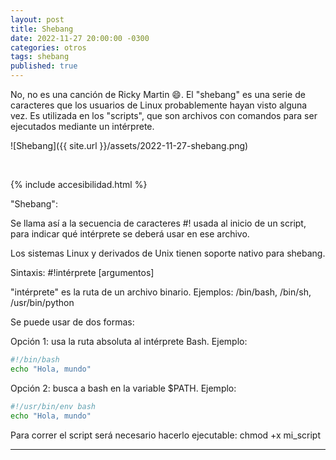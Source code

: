 ```yaml
---
layout: post
title: Shebang
date: 2022-11-27 20:00:00 -0300
categories: otros
tags: shebang
published: true
---
```


No, no es una canción de Ricky Martin 😄. El "shebang" es una serie de caracteres que los usuarios de Linux probablemente hayan visto alguna vez. Es utilizada en los "scripts", que son archivos con comandos para ser ejecutados mediante un intérprete.


![Shebang]({{ site.url }}/assets/2022-11-27-shebang.png)



&nbsp;

{% include accesibilidad.html %}

"Shebang":

Se llama así a la secuencia de caracteres  #! usada al inicio de un script, para indicar qué intérprete se deberá usar en ese archivo.

Los sistemas Linux y derivados de Unix tienen soporte nativo para shebang.

Sintaxis: #!intérprete [argumentos]

"intérprete" es la ruta de un archivo binario. Ejemplos: /bin/bash, /bin/sh, /usr/bin/python

Se puede usar de dos formas:

Opción 1: usa la ruta absoluta al intérprete Bash. Ejemplo:

```bash
#!/bin/bash
echo "Hola, mundo"
```

Opción 2: busca a bash en la variable $PATH. Ejemplo:

```bash
#!/usr/bin/env bash
echo "Hola, mundo"
```

Para correr el script será necesario hacerlo ejecutable: chmod +x mi_script


</div></details>




<hr />

